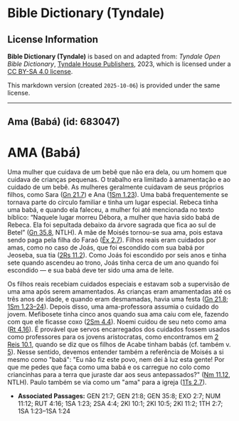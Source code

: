 # Bible Dictionary (Tyndale)

## License Information

**Bible Dictionary (Tyndale)** is based on and adapted from: _Tyndale Open Bible Dictionary_, [Tyndale House Publishers](https://tyndaleopenresources.com/), 2023, which is licensed under a [CC BY-SA 4.0 license](https://creativecommons.org/licenses/by-sa/4.0/legalcode.en).

This markdown version (created `2025-10-06`) is provided under the same license.



--------------------------------

## Ama (Babá) (id: 683047)

AMA (Babá)
==========

Uma mulher que cuidava de um bebê que não era dela, ou um homem que cuidava de crianças pequenas. O trabalho era limitado à amamentação e ao cuidado de um bebê. As mulheres geralmente cuidavam de seus próprios filhos, como Sara ([Gn 21\.7](https://ref.ly/Gen21:7)) e Ana ([1Sm 1\.23](https://ref.ly/1Sam1:23)). Uma babá frequentemente se tornava parte do círculo familiar e tinha um lugar especial. Rebeca tinha uma babá, e quando ela faleceu, a mulher foi até mencionada no texto bíblico: “Naquele lugar morreu Débora, a mulher que havia sido babá de Rebeca. Ela foi sepultada debaixo da árvore sagrada que fica ao sul de Betel” ([Gn 35\.8](https://ref.ly/Gen35:8), NTLH). A mãe de Moisés tornou\-se sua ama, pois estava sendo paga pela filha do Faraó ([Êx 2\.7](https://ref.ly/Exod2:7)). Filhos reais eram cuidados por amas, como no caso de Joás, que foi escondido com sua babá por Jeoseba, sua tia ([2Rs 11\.2](https://ref.ly/2Kgs11:2)). Como Joás foi escondido por seis anos e tinha sete quando ascendeu ao trono, Joás tinha cerca de um ano quando foi escondido — e sua babá deve ter sido uma ama de leite.

Os filhos reais recebiam cuidados especiais e estavam sob a supervisão de uma ama após serem amamentados. As crianças eram amamentadas até os três anos de idade, e quando eram desmamadas, havia uma festa ([Gn 21\.8](https://ref.ly/Gen21:8); [1Sm 1\.23–24](https://ref.ly/1Sam1:23-1Sam1:24)). Depois disso, uma ama\-professora assumia o cuidado do jovem. Mefibosete tinha cinco anos quando sua ama caiu com ele, fazendo com que ele ficasse coxo ([2Sm 4\.4](https://ref.ly/2Sam4:4)). Noemi cuidou de seu neto como ama ([Rt 4\.16](https://ref.ly/Ruth4:16)). É provável que servos encarregados dos cuidados fossem usados como professores para os jovens aristocratas, como encontramos em [2 Reis 10\.1](https://ref.ly/2Kgs10:1), quando se diz que os filhos de Acabe tinham babás (cf. também v. [5](https://ref.ly/2Kgs10:5)). Nesse sentido, devemos entender também a referência de Moisés a si mesmo como "babá": "Eu não fiz este povo, nem dei à luz esta gente! Por que me pedes que faça como uma babá e os carregue no colo como criancinhas para a terra que juraste dar aos seus antepassados?" ([Nm 11\.12](https://ref.ly/Num11:12), NTLH). Paulo também se via como um "ama" para a igreja ([1Ts 2\.7](https://ref.ly/1Thess2:7)).

* **Associated Passages:** GEN 21:7; GEN 21:8; GEN 35:8; EXO 2:7; NUM 11:12; RUT 4:16; 1SA 1:23; 2SA 4:4; 2KI 10:1; 2KI 10:5; 2KI 11:2; 1TH 2:7; 1SA 1:23–1SA 1:24

